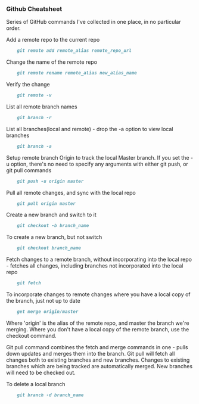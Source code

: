 ### Github Cheatsheet

Series of GitHub commands I've collected in one place, in no particular order.


Add a remote repo to the current repo

```markdown
    git remote add remote_alias remote_repo_url
```

Change the name of the remote repo

```markdown
    git remote rename remote_alias new_alias_name
```

Verify the change

```markdown
    git remote -v
```

List all remote branch names

```markdown
    git branch -r
```

List all branches(local and remote) - drop the -a option to view local branches

```markdown
    git branch -a
```

Setup remote branch Origin to track the local Master branch. If you set the -u option, there's no need to specify any arguments with either git push, or git pull commands

```markdown
    git push -u origin master
```

Pull all remote changes, and sync with the local repo

```markdown
    git pull origin master
```

Create a new branch and switch to it

```markdown
    git checkout -b branch_name
```

To create a new branch, but not switch

```markdown
    git checkout branch_name
```

Fetch changes to a remote branch, without incorporating into the local repo - fetches all changes, including branches not incorporated into the local repo

```markdown
    git fetch
```

To incorporate changes to remote changes where you have a local copy of the branch, just not up to date
 
```markdown
    get merge origin/master
``` 

Where 'origin' is the alias of the remote repo, and master the branch we're merging. Where you don't have a local copy of the remote branch, use the checkout command.

Git pull command combines the fetch and merge commands in one - pulls down updates and merges them into the branch. Git pull will fetch all changes both to existing branches and new branches. Changes to existing branches which are being tracked are automatically merged. New branches will need to be checked out.

To delete a local branch

```markdown
    git branch -d branch_name
```

